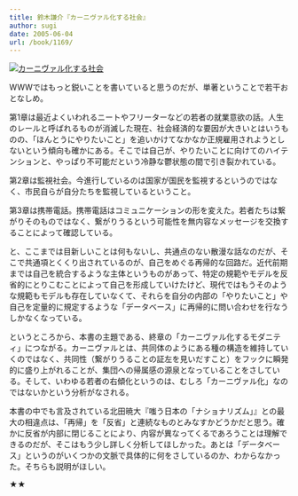 ```yaml
---
title: 鈴木謙介『カーニヴァル化する社会』
author: sugi
date: 2005-06-04
url: /book/1169/
---
```

<a href="http://www.amazon.co.jp/exec/obidos/ASIN/406149788X/chezsugi-22/ref=nosim/" name="amazletlink" target="_blank"><img src="http://i1.wp.com/ec2.images-amazon.com/images/I/4127SKXW96L.SL160.jpg?w=660" alt="カーニヴァル化する社会" class="alignleft" data-recalc-dims="1" /></a>

WWWではもっと鋭いことを書いていると思うのだが、単著ということで若干おとなしめ。

第1章は最近よくいわれるニートやフリーターなどの若者の就業意欲の話。人生のレールと呼ばれるものが消滅した現在、社会経済的な要因が大きいとはいうものの、「ほんとうにやりたいこと」を追いかけてなかなか正規雇用されようとしないという傾向も確かにある。そこでは自己が、やりたいことに向けてのハイテンションと、やっぱり不可能だという冷静な鬱状態の間で引き裂かれている。

第2章は監視社会。今進行しているのは国家が国民を監視するというのではなく、市民自らが自分たちを監視しているということ。

第3章は携帯電話。携帯電話はコミュニケーションの形を変えた。若者たちは繋がりそのものではなく、繋がりうるという可能性を無内容なメッセージを交換することによって確認している。

と、ここまでは目新しいことは何もないし、共通点のない散漫な話なのだが、そこで共通項とくくり出されているのが、自己をめぐる再帰的な回路だ。近代前期までは自己を統合するような主体というものがあって、特定の規範やモデルを反省的にとりこむことによって自己を形成していけたけど、現代ではもうそのような規範もモデルも存在していなくて、それらを自分の内部の「やりたいこと」や自己を定量的に規定するような「データベース」に再帰的に問い合わせを行なうしかなくなっている。

というところから、本書の主題である、終章の「カーニヴァル化するモダニティ」につながる。カーニヴァルとは、共同体のようにある種の構造を維持していくのではなく、共同性（繋がりうることの証左を見いだすこと）をフックに瞬発的に盛り上がれることが、集団への帰属感の源泉となっていることをさしている。そして、いわゆる若者の右傾化というのは、むしろ「カーニヴァル化」なのではないかという分析がなされる。

本書の中でも言及されている北田暁大『嗤う日本の「ナショナリズム」』との最大の相違点は、「再帰」を「反省」と連続なものとみなすかどうかだと思う。確かに反省が内部に閉じることにより、内容が異なってくるであろうことは理解できるのだが、そこはもう少し詳しく分析してほしかった。あとは「データベース」というのがいくつかの文脈で具体的に何をさしているのか、わからなかった。そちらも説明がほしい。

★★

